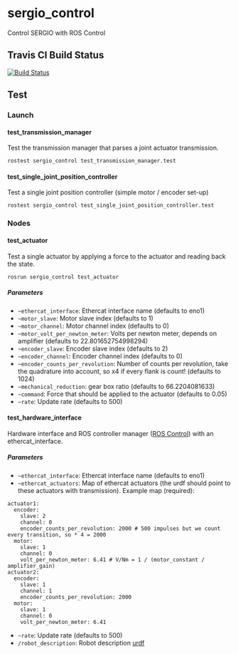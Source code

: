 # sergio_control
Control SERGIO with ROS Control

## Travis CI Build Status

[![Build Status](https://travis-ci.org/tue-robotics/sergio_control.svg)](https://travis-ci.org/tue-robotics/sergio_control)

## Test

### Launch

#### test_transmission_manager

Test the transmission manager that parses a joint actuator transmission.

```
rostest sergio_control test_transmission_manager.test

```

#### test_single_joint_position_controller

Test a single joint position controller (simple motor / encoder set-up)

```
rostest sergio_control test_single_joint_position_controller.test

```

### Nodes

#### test_actuator

Test a single actuator by applying a force to the actuator and reading back the state.

```
rosrun sergio_control test_actuator
```

##### Parameters

- `~ethercat_interface`: Ethercat interface name (defaults to eno1)
- `~motor_slave`: Motor slave index (defaults to 1)
- `~motor_channel`: Motor channel index (defaults to 0)
- `~motor_volt_per_newton_meter`: Volts per newton meter, depends on amplifier (defaults to 22.801652754998294)
- `~encoder_slave`: Encoder slave index (defaults to 2)
- `~encoder_channel`: Encoder channel index (defaults to 0)
- `~encoder_counts_per_revolution`: Number of counts per revolution, take the quadrature into account, so x4 if every flank is count! (defaults to 1024)
- `~mechanical_reduction`: gear box ratio (defaults to 66.2204081633)
- `~command`: Force that should be applied to the actuator (defaults to 0.05)
- `~rate`: Update rate (defaults to 500)

#### test_hardware_interface

Hardware interface and ROS controller manager ([ROS Control](http://wiki.ros.org/ros_control)) with an ethercat_interface.

##### Parameters

- `~ethercat_interface`: Ethercat interface name (defaults to eno1)
- `~ethercat_actuators`: Map of ethercat actuators (the urdf should point to these actuators with transmission). Example map (required):

```
actuator1:
  encoder:
    slave: 2
    channel: 0
    encoder_counts_per_revolution: 2000 # 500 impulses but we count every transition, so * 4 = 2000
  motor:
    slave: 1
    channel: 0
    volt_per_newton_meter: 6.41 # V/Nm = 1 / (motor_constant / amplifier_gain)
actuator2:
  encoder:
    slave: 1
    channel: 1
    encoder_counts_per_revolution: 2000
  motor:
    slave: 1
    channel: 0
    volt_per_newton_meter: 6.41
```

- `~rate`: Update rate (defaults to 500)
- `/robot_description`: Robot description [urdf](http://wiki.ros.org/urdf)
